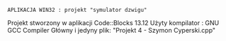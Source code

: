 	APLIKACJA WIN32 : projekt "symulator dzwigu"

Projekt stworzony w aplikacji Code::Blocks 13.12
Użyty kompilator : GNU GCC Compiler
Główny i jedyny plik: "Projekt 4 - Szymon Cyperski.cpp"

